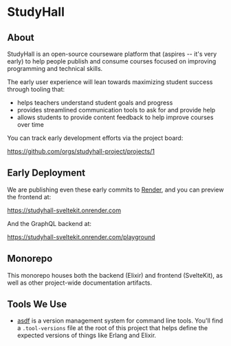 # StudyHall

## About

StudyHall is an open-source courseware platform that (aspires -- it's very early) to help people publish and consume courses focused on improving programming and technical skills. 

The early user experience will lean towards maximizing student success through tooling that:

* helps teachers understand student goals and progress
* provides streamlined communication tools to ask for and provide help
* allows students to provide content feedback to help improve courses over time

You can track early development efforts via the project board:

https://github.com/orgs/studyhall-project/projects/1

## Early Deployment

We are publishing even these early commits to [Render], and you can preview the frontend at:

[Render]: https://render.com

https://studyhall-sveltekit.onrender.com

And the GraphQL backend at:

https://studyhall-sveltekit.onrender.com/playground

## Monorepo

This monorepo houses both the backend (Elixir) and frontend (SvelteKit), as well as other project-wide documentation artifacts.

## Tools We Use

* [asdf](https://asdf-vm.com/) is a version management system for command line tools. You'll find a `.tool-versions` file at the root of this project that helps define the expected versions of things like Erlang and Elixir.
